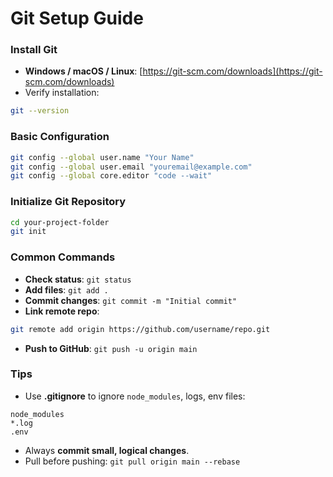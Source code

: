 # Git Setup Guide

###  Install Git

- **Windows / macOS / Linux**: [https://git-scm.com/downloads](https://git-scm.com/downloads)
- Verify installation:

```bash
git --version
```

###  Basic Configuration

```bash
git config --global user.name "Your Name"
git config --global user.email "youremail@example.com"
git config --global core.editor "code --wait"
```

###  Initialize Git Repository

```bash
cd your-project-folder
git init
```

###  Common Commands

- **Check status**: `git status`
- **Add files**: `git add .`
- **Commit changes**: `git commit -m "Initial commit"`
- **Link remote repo**:

```bash
git remote add origin https://github.com/username/repo.git
```

- **Push to GitHub**: `git push -u origin main`

###  Tips

- Use **.gitignore** to ignore `node_modules`, logs, env files:

```
node_modules
*.log
.env
```

- Always **commit small, logical changes**.
- Pull before pushing: `git pull origin main --rebase`
